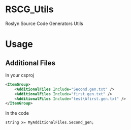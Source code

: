 # RSCG_Utils

Roslyn Source Code Generators Utils

# Usage

## Additional Files

In your csproj


```xml
<ItemGroup>
	<AdditionalFiles Include="Second.gen.txt" />
	<AdditionalFiles Include="first.gen.txt" />
	<AdditionalFiles Include="test\Afirst.gen.txt" />
</ItemGroup>
```

In the code

```
string x= MyAdditionalFiles.Second_gen;
```

